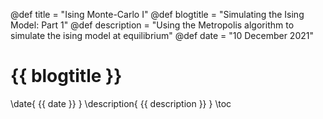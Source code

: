 @def title = "Ising Monte-Carlo I"
@def blogtitle = "Simulating the Ising Model: Part 1"
@def description = "Using the Metropolis algorithm to simulate the ising model at equilibrium"
@def date = "10 December 2021"

# {{ blogtitle }}
\date{ {{ date }} }
\description{ {{ description }} }
\toc

